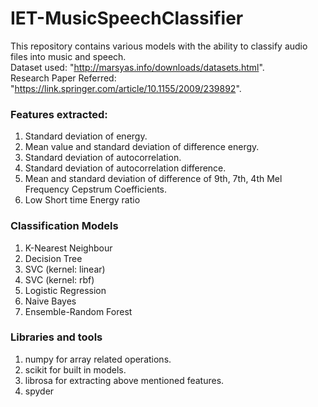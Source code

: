# IET-MusicSpeechClassifier
This repository contains various models with the ability to classify audio files into music and speech. <br />
Dataset used: "http://marsyas.info/downloads/datasets.html". <br />
Research Paper Referred: "https://link.springer.com/article/10.1155/2009/239892".

### Features extracted: 
1. Standard deviation of energy.
2. Mean value and standard deviation of difference energy.
3. Standard deviation of autocorrelation.
4. Standard deviation of autocorrelation difference.
5. Mean and standard deviation of difference of 9th, 7th, 4th Mel Frequency Cepstrum Coefficients.
6. Low Short time Energy ratio

### Classification Models
1. K-Nearest Neighbour
2. Decision Tree
3. SVC (kernel: linear)
4. SVC (kernel: rbf)
5. Logistic Regression
6. Naive Bayes
7. Ensemble-Random Forest

### Libraries and tools
1. numpy for array related operations.
2. scikit for built in models.
3. librosa for extracting above mentioned features. 
4. spyder

